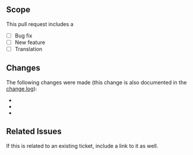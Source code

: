 ## Scope
This pull request includes a

- [ ] Bug fix
- [ ] New feature
- [ ] Translation

## Changes
The following changes were made (this change is also documented in the [change log](https://github.com/kartik-v/yii2-widget-alert/blob/master/CHANGE.md)):

-
-
-

## Related Issues
If this is related to an existing ticket, include a link to it as well.